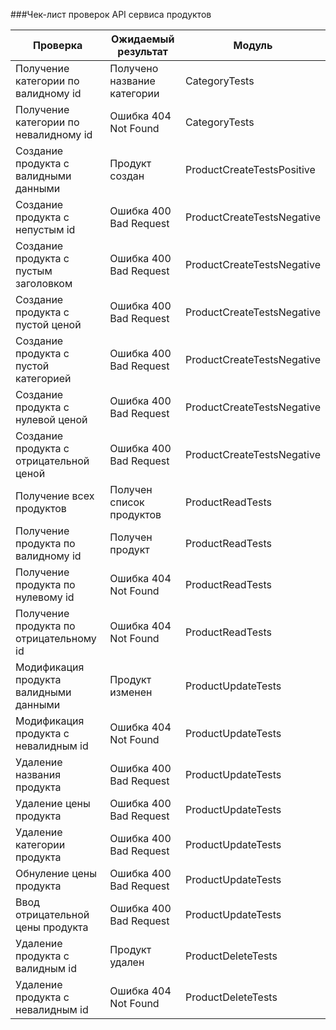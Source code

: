 ###Чек-лист проверок API сервиса продуктов

| Проверка | Ожидаемый результат | Модуль |
| --- | --- | --- |
| Получение категории по валидному id | Получено название категории | CategoryTests |
| Получение категории по невалидному id | Ошибка 404 Not Found | CategoryTests |
| Создание продукта с валидными данными | Продукт создан | ProductCreateTestsPositive |
| Создание продукта с непустым id | Ошибка 400 Bad Request | ProductCreateTestsNegative |
| Создание продукта с пустым заголовком | Ошибка 400 Bad Request | ProductCreateTestsNegative |
| Создание продукта с пустой ценой | Ошибка 400 Bad Request | ProductCreateTestsNegative |
| Создание продукта с пустой категорией | Ошибка 400 Bad Request | ProductCreateTestsNegative |
| Создание продукта с нулевой ценой | Ошибка 400 Bad Request | ProductCreateTestsNegative |
| Создание продукта с отрицательной ценой | Ошибка 400 Bad Request | ProductCreateTestsNegative |
| Получение всех продуктов | Получен список продуктов | ProductReadTests |
| Получение продукта по валидному id | Получен продукт | ProductReadTests |
| Получение продукта по нулевому id | Ошибка 404 Not Found | ProductReadTests |
| Получение продукта по отрицательному id | Ошибка 404 Not Found | ProductReadTests |
| Модификация продукта валидными данными | Продукт изменен | ProductUpdateTests |
| Модификация продукта с невалидным id | Ошибка 404 Not Found | ProductUpdateTests |
| Удаление названия продукта | Ошибка 400 Bad Request | ProductUpdateTests |
| Удаление цены продукта | Ошибка 400 Bad Request | ProductUpdateTests |
| Удаление категории продукта | Ошибка 400 Bad Request | ProductUpdateTests |
| Обнуление цены продукта | Ошибка 400 Bad Request | ProductUpdateTests |
| Ввод отрицательной цены продукта | Ошибка 400 Bad Request | ProductUpdateTests |
| Удаление продукта с валидным id | Продукт удален | ProductDeleteTests |
| Удаление продукта с невалидным id | Ошибка 404 Not Found | ProductDeleteTests |


